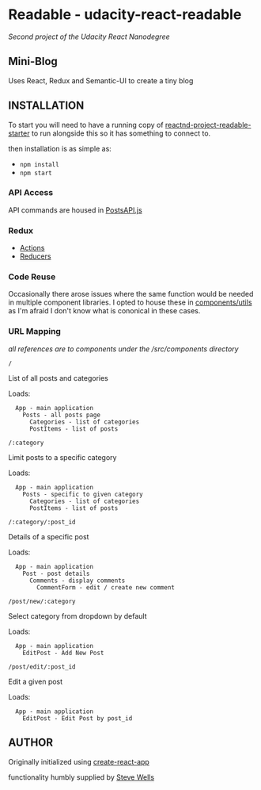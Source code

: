 # Readable - udacity-react-readable

_Second project of the Udacity React Nanodegree_

## Mini-Blog

Uses React, Redux and Semantic-UI to create a tiny blog

## INSTALLATION

To start you will need to have a running copy of
[reactnd-project-readable-starter](https://github.com/udacity/reactnd-project-readable-starter)
to run alongside this so it has something to connect to.

then installation is as simple as:

- `npm install`
- `npm start`

### API Access

API commands are housed in [PostsAPI.js](src/utils/PostsAPI.js)

### Redux

- [Actions](src/actions/index.js)
- [Reducers](src/reducers/index.js) 

### Code Reuse

Occasionally there arose issues where the same function would be needed in
multiple component libraries. I opted to house these in [components/utils](src/components/utils)
as I'm afraid I don't know what is cononical in these cases.

### URL Mapping

_all references are to components under the /src/components directory_

`/`

List of all posts and categories

Loads:
```
  App - main application
    Posts - all posts page
      Categories - list of categories
      PostItems - list of posts
```

`/:category`

Limit posts to a specific category

Loads:
```
  App - main application
    Posts - specific to given category
      Categories - list of categories
      PostItems - list of posts
```

`/:category/:post_id`

Details of a specific post

Loads:
```
  App - main application
    Post - post details
      Comments - display comments
        CommentForm - edit / create new comment
```

`/post/new/:category`

Select category from dropdown by default

Loads:
```
  App - main application
    EditPost - Add New Post
```

`/post/edit/:post_id`

Edit a given post

Loads:
```
  App - main application
    EditPost - Edit Post by post_id
```

## AUTHOR

Originally initialized using [create-react-app](https://github.com/facebookincubator/create-react-app)

functionality humbly supplied by [Steve Wells](https://linkedin.com/in/sdwells)
